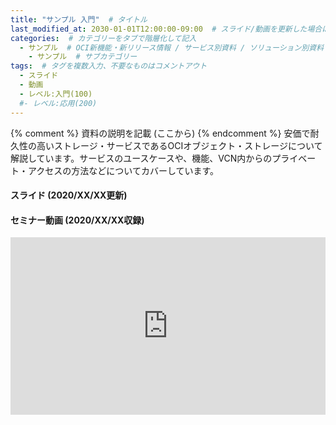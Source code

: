 ```yaml
---
title: "サンプル 入門"  # タイトル
last_modified_at: 2030-01-01T12:00:00-09:00  # スライド/動画を更新した場合はここを変更
categories:  # カテゴリーをタブで階層化して記入
  - サンプル  # OCI新機能・新リリース情報 / サービス別資料 / ソリューション別資料 / その他の資料 / 外部リンク  から選択
    - サンプル  # サブカテゴリー
tags:  # タグを複数入力、不要なものはコメントアウト
  - スライド
  - 動画
  - レベル:入門(100)
  #- レベル:応用(200)
---
```


{% comment %} 資料の説明を記載 (ここから) {% endcomment %}
安価で耐久性の高いストレージ・サービスであるOCIオブジェクト・ストレージについて解説しています。サービスのユースケースや、機能、VCN内からのプライベート・アクセスの方法などについてカバーしています。


#### スライド (2020/XX/XX更新)  <!-- 更新日を最新に変更 -->

<div style="max-width:768px">
<script async class="speakerdeck-embed" data-id="40dbaf0f88cf4f148e0d7ca0694a8030" data-ratio="1.77777777777778" src="//speakerdeck.com/assets/embed.js"></script>
</div>


#### セミナー動画 (2020/XX/XX収録)  <!-- 収録日を最新に変更 -->

<div style="max-width:768px"><div style="position:relative;padding-bottom:56.25%"><iframe id="kaltura_player" src="https://cdnapisec.kaltura.com/p/2171811/sp/217181100/embedIframeJs/uiconf_id/35965902/partner_id/2171811?iframeembed=true&playerId=kaltura_player&entry_id=0_5ti7elke&flashvars[streamerType]=auto&amp;flashvars[localizationCode]=en&amp;flashvars[leadWithHTML5]=true&amp;flashvars[sideBarContainer.plugin]=true&amp;flashvars[sideBarContainer.position]=left&amp;flashvars[sideBarContainer.clickToClose]=true&amp;flashvars[chapters.plugin]=true&amp;flashvars[chapters.layout]=vertical&amp;flashvars[chapters.thumbnailRotator]=false&amp;flashvars[streamSelector.plugin]=true&amp;flashvars[EmbedPlayer.SpinnerTarget]=videoHolder&amp;flashvars[dualScreen.plugin]=true&amp;flashvars[hotspots.plugin]=1&amp;flashvars[Kaltura.addCrossoriginToIframe]=true&amp;&wid=1_h0ve6xiz" width="768" height="432" allowfullscreen webkitallowfullscreen mozAllowFullScreen allow="autoplay *; fullscreen *; encrypted-media *" sandbox="allow-forms allow-same-origin allow-scripts allow-top-navigation allow-pointer-lock allow-popups allow-modals allow-orientation-lock allow-popups-to-escape-sandbox allow-presentation allow-top-navigation-by-user-activation" frameborder="0" title="Kaltura Player" style="position:absolute;top:0;left:0;width:100%;height:100%"></iframe></div></div>
